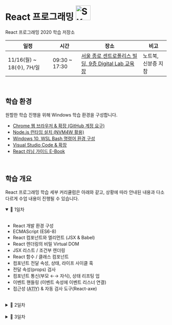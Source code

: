 # React 프로그래밍 <img src="https://upload.wikimedia.org/wikipedia/commons/thumb/b/b4/SK_logo.svg/326px-SK_logo.svg.png" alt="SK" height="46" />

React 프로그래밍 2020 학습 저장소

일정 | 시간 | 장소 | 비고
--- | --- | --- | ---
11/16(월) ~ 18(수), 7H/일 | 09:30 ~ 17:30 | [서울 종로 센트로폴리스 빌딩, 9층 Digital Lab 교육장](https://bit.ly/sk-sentro) | 노트북, 신분증 지참

<br/>

## 학습 환경

원할한 학습 진행을 위해 Windows 학습 환경을 구성합니다.

- [Chrome 웹 브라우저 & 확장 (GitHub 계정 요구)](./configuration/chrome-extensions.md)
- [Node.js 런타임 설치 (NVM4W 활용)](./configuration/nvm-for-windows.md)
- [Windows 10, WSL Bash 명령어 환경 구성](./configuration/wsl-bash-command-env.md)
- [Visual Studio Code & 확장](./configuration/vscode-extensions.md)
- [React 러닝 가이드 E-Book](https://yamoo9.github.io/react-master)

<br/>

## 학습 개요

React 프로그래밍 학습 세부 커리큘럼은 아래와 같고, 상황에 따라 안내된 내용과 다소 다르게 수업 내용이 진행될 수 있습니다.

<details open>
  <summary>🎯 1일차</summary>
  <br/>

  - React 개발 환경 구성
  - ECMAScript (ES6-8)
  - React 컴포넌트와 엘리먼트 (JSX & Babel)
  - React 렌더링의 비밀 Virtual DOM
  - JSX 리스트 / 조건부 렌더링
  - React 함수 / 클래스 컴포넌트
  - 컴포넌트 전달 속성, 상태, 라이프 사이클 훅
  - 전달 속성(props) 검사
  - 컴포넌트 통신(부모 ←→ 자식), 상태 리프팅 업
  - 이벤트 핸들링 (이벤트 속성에 이벤트 리스너 연결)
  - 접근성 (<abbr title="Accessibility">A11Y</abbr>) & 자동 검사 도구(React-axe)
</details>

<br/>

<details>
  <summary>🎯 2일차</summary>
  <br/>

  - React 고차 컴포넌트 (HOC)
  - React 컨텍스트(Context) API
  - React 훅(Hooks)
  - React 폼(Form) 컨트롤
  - React 유닛 테스트 디버깅
  - CSS, Sass 모듈
  - classNames() 유틸리티 모듈 활용
  - Styled Components 라이브러리
  - 절대경로 임포트(jsconfig.json)
  - SVG 이미지 스타일링 & 애니메이션
  - Craco 설정 덮어쓰기
</details>

<br/>

<details>
  <summary>🎯 3일차</summary>
  <br/>

  - React Router 라이브러리
  - React Router 컴포넌트
  - 중첩, 보호된 라우팅
  - React + Hooks으로 상태 관리
  - Redux 라이브러리
  - Redux 상태 공유 패턴
  - React Redux 라이브러리
  - 스토어, 리듀서 함수
  - 리듀서 병합
  - 액션, 액션 크리에이터 활용
  - 배포
</details>

<br/>